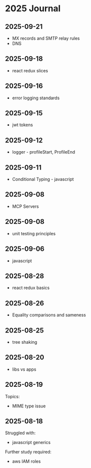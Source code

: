 # 2025 Journal

## 2025-09-21
- MX records and SMTP relay rules
- DNS

## 2025-09-18
- react redux slices

## 2025-09-16
- error logging standards

## 2025-09-15
- jwt tokens

## 2025-09-12
- logger - profileStart, ProfileEnd

## 2025-09-11
- Conditional Typing - javascript

## 2025-09-08
- MCP Servers

## 2025-09-08
- unit testing principles

## 2025-09-06
- javascript 

## 2025-08-28
- react redux basics

## 2025-08-26
- Equality comparisons and sameness

## 2025-08-25
- tree shaking

## 2025-08-20
- libs vs apps

## 2025-08-19
Topics:
- MIME type issue
  
## 2025-08-18
Struggled with:
- javascript generics

Further study required:
- aws IAM roles


